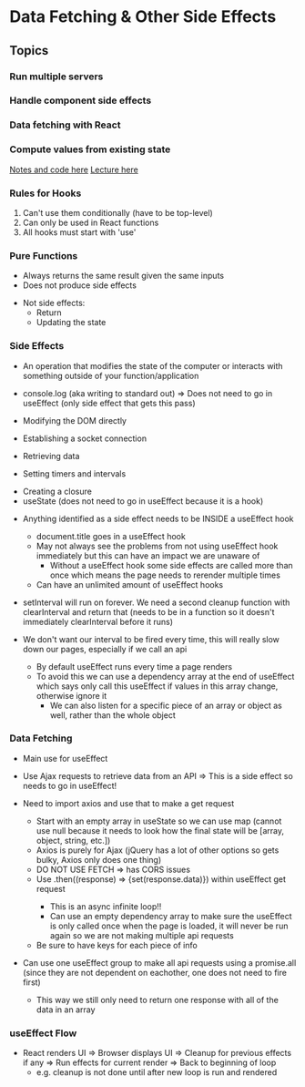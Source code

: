 # Data Fetching & Other Side Effects

## Topics

### Run multiple servers

### Handle component side effects

### Data fetching with React

### Compute values from existing state

[Notes and code here](https://github.com/andydlindsay/aug172020/tree/master/w07d03/use-effect)
[Lecture here](https://us02web.zoom.us/rec/play/J5s7uN96VI4j1GUfVWBLB6EOdeGUrMOsmqdKRFqGts_JJjYtUDEigJFngRNaY9E6cOgZncvzWrR_0V_N.kXHhL4kTeWfklOJQ?startTime=1601482929000&_x_zm_rtaid=ho568h8WTUuvtLfhnMFsdw.1601500046514.324988d4c6953f67a17efc2070b9681e&_x_zm_rhtaid=662)

### Rules for Hooks

1. Can't use them conditionally (have to be top-level)
2. Can only be used in React functions
3. All hooks must start with 'use'

### Pure Functions

- Always returns the same result given the same inputs
- Does not produce side effects

* Not side effects:
  - Return
  - Updating the state

### Side Effects

- An operation that modifies the state of the computer or interacts with something outside of your function/application

- console.log (aka writing to standard out) => Does not need to go in useEffect (only side effect that gets this pass)
- Modifying the DOM directly
- Establishing a socket connection
- Retrieving data
- Setting timers and intervals

* Creating a closure
* useState (does not need to go in useEffect because it is a hook)

- Anything identified as a side effect needs to be INSIDE a useEffect hook

  - document.title goes in a useEffect hook
  - May not always see the problems from not using useEffect hook immediately but this can have an impact we are unaware of
    - Without a useEffect hook some side effects are called more than once which means the page needs to rerender multiple times

  * Can have an unlimited amount of useEffect hooks

* setInterval will run on forever. We need a second cleanup function with clearInterval and return that (needs to be in a function so it doesn't immediately clearInterval before it runs)

* We don't want our interval to be fired every time, this will really slow down our pages, especially if we call an api
  - By default useEffect runs every time a page renders
  - To avoid this we can use a dependency array at the end of useEffect which says only call this useEffect if values in this array change, otherwise ignore it
    - We can also listen for a specific piece of an array or object as well, rather than the whole object

### Data Fetching

- Main use for useEffect
- Use Ajax requests to retrieve data from an API => This is a side effect so needs to go in useEffect!
- Need to import axios and use that to make a get request

  - Start with an empty array in useState so we can use map (cannot use null because it needs to look how the final state will be [array, object, string, etc.])
  - Axios is purely for Ajax (jQuery has a lot of other options so gets bulky, Axios only does one thing)
  - DO NOT USE FETCH => has CORS issues
  - Use .then((response) => {set<value>(response.data)}) within useEffect get request
    - This is an async infinite loop!!
    - Can use an empty dependency array to make sure the useEffect is only called once when the page is loaded, it will never be run again so we are not making multiple api requests
  - Be sure to have keys for each piece of info

- Can use one useEffect group to make all api requests using a promise.all (since they are not dependent on eachother, one does not need to fire first)
  - This way we still only need to return one response with all of the data in an array

### useEffect Flow

- React renders UI => Browser displays UI => Cleanup for previous effects if any => Run effects for current render => Back to beginning of loop
  - e.g. cleanup is not done until after new loop is run and rendered
